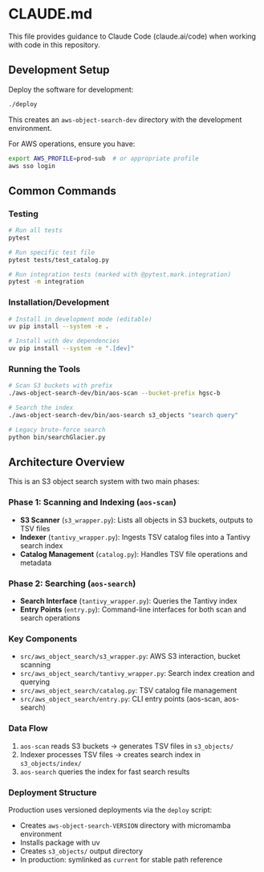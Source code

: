 # CLAUDE.md

This file provides guidance to Claude Code (claude.ai/code) when working with code in this repository.

## Development Setup

Deploy the software for development:
```bash
./deploy
```

This creates an `aws-object-search-dev` directory with the development environment.

For AWS operations, ensure you have:
```bash
export AWS_PROFILE=prod-sub  # or appropriate profile
aws sso login
```

## Common Commands

### Testing
```bash
# Run all tests
pytest

# Run specific test file
pytest tests/test_catalog.py

# Run integration tests (marked with @pytest.mark.integration)
pytest -m integration
```

### Installation/Development
```bash
# Install in development mode (editable)
uv pip install --system -e .

# Install with dev dependencies
uv pip install --system -e ".[dev]"
```

### Running the Tools
```bash
# Scan S3 buckets with prefix
./aws-object-search-dev/bin/aos-scan --bucket-prefix hgsc-b

# Search the index
./aws-object-search-dev/bin/aos-search s3_objects "search query"

# Legacy brute-force search
python bin/searchGlacier.py
```

## Architecture Overview

This is an S3 object search system with two main phases:

### Phase 1: Scanning and Indexing (`aos-scan`)
- **S3 Scanner** (`s3_wrapper.py`): Lists all objects in S3 buckets, outputs to TSV files
- **Indexer** (`tantivy_wrapper.py`): Ingests TSV catalog files into a Tantivy search index
- **Catalog Management** (`catalog.py`): Handles TSV file operations and metadata

### Phase 2: Searching (`aos-search`)
- **Search Interface** (`tantivy_wrapper.py`): Queries the Tantivy index
- **Entry Points** (`entry.py`): Command-line interfaces for both scan and search operations

### Key Components
- `src/aws_object_search/s3_wrapper.py`: AWS S3 interaction, bucket scanning
- `src/aws_object_search/tantivy_wrapper.py`: Search index creation and querying
- `src/aws_object_search/catalog.py`: TSV catalog file management
- `src/aws_object_search/entry.py`: CLI entry points (aos-scan, aos-search)

### Data Flow
1. `aos-scan` reads S3 buckets → generates TSV files in `s3_objects/`
2. Indexer processes TSV files → creates search index in `s3_objects/index/`
3. `aos-search` queries the index for fast search results

### Deployment Structure
Production uses versioned deployments via the `deploy` script:
- Creates `aws-object-search-VERSION` directory with micromamba environment
- Installs package with uv
- Creates `s3_objects/` output directory
- In production: symlinked as `current` for stable path reference